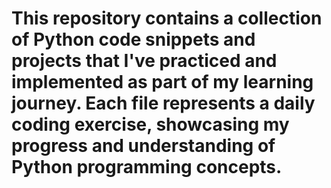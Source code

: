 # This repository contains a collection of Python code snippets and projects that I've practiced and implemented as part of my learning journey. Each file represents a daily coding exercise, showcasing my progress and understanding of Python programming concepts.
